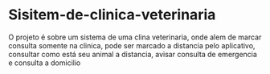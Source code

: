 # Sisitem-de-clinica-veterinaria
O projeto é sobre um sistema de uma clina veterinaria, onde alem de marcar consulta somente na clinica, pode ser marcado a distancia pelo aplicativo, consultar como está seu animal a distancia, avisar consulta de emergencia e consulta a domicilio 
